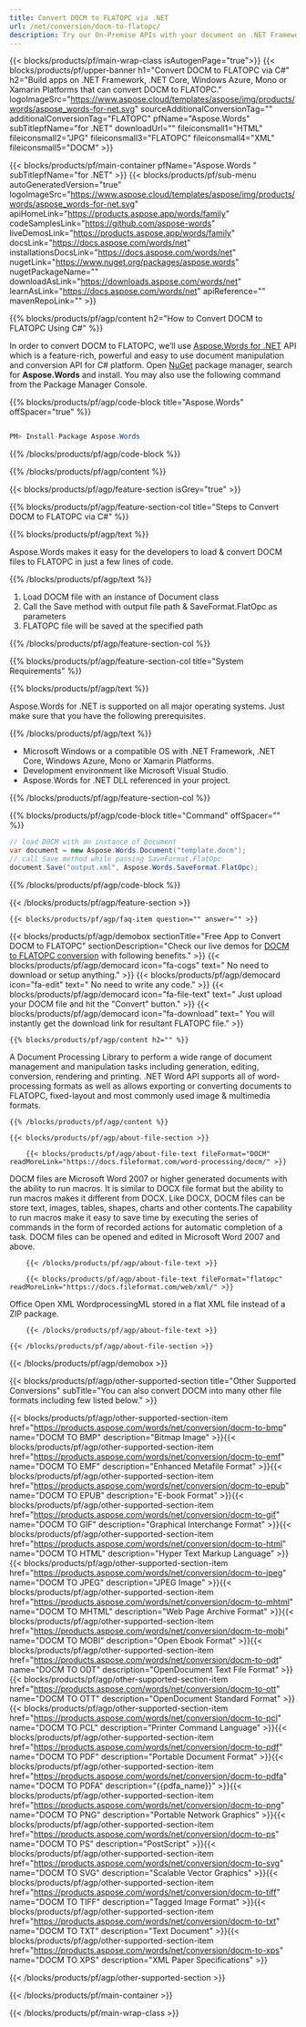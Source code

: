 ```yaml
---
title: Convert DOCM to FLATOPC via .NET 
url: /net/conversion/docm-to-flatopc/ 
description: Try our On-Premise APIs with your document on .NET Framework, .NET Core, Windows Azure, Mono or Xamarin Platforms.
---
```


{{< blocks/products/pf/main-wrap-class isAutogenPage="true">}}
{{< blocks/products/pf/upper-banner h1="Convert DOCM to FLATOPC via C#" h2="Build apps on .NET Framework, .NET Core, Windows Azure, Mono or Xamarin Platforms that can convert DOCM to FLATOPC." logoImageSrc="https://www.aspose.cloud/templates/aspose/img/products/words/aspose_words-for-net.svg" sourceAdditionalConversionTag="" additionalConversionTag="FLATOPC" pfName="Aspose.Words" subTitlepfName="for .NET" downloadUrl="" fileiconsmall1="HTML" fileiconsmall2="JPG" fileiconsmall3="FLATOPC" fileiconsmall4="XML" fileiconsmall5="DOCM" >}}

{{< blocks/products/pf/main-container pfName="Aspose.Words " subTitlepfName="for .NET" >}}
{{< blocks/products/pf/sub-menu autoGeneratedVersion="true" logoImageSrc="https://www.aspose.cloud/templates/aspose/img/products/words/aspose_words-for-net.svg" apiHomeLink="https://products.aspose.app/words/family" codeSamplesLink="https://github.com/aspose-words" liveDemosLink="https://products.aspose.app/words/family" docsLink="https://docs.aspose.com/words/net" installationsDocsLink="https://docs.aspose.com/words/net" nugetLink="https://www.nuget.org/packages/aspose.words" nugetPackageName="" downloadAsLink="https://downloads.aspose.com/words/net" learnAsLink="https://docs.aspose.com/words/net" apiReference="" mavenRepoLink="" >}}

{{% blocks/products/pf/agp/content h2="How to Convert DOCM to FLATOPC Using C#" %}}

 In order to convert DOCM to FLATOPC, we’ll use
 [Aspose.Words for .NET](https://products.aspose.com/words/net) 
 API which is a feature-rich, powerful and easy to use document manipulation and conversion API for C# platform. Open
 [NuGet](https://www.nuget.org/packages/aspose.words) 
 package manager, search for
 **Aspose.Words** 
 and install. You may also use the following command from the Package Manager Console.

{{% blocks/products/pf/agp/code-block title="Aspose.Words" offSpacer="true" %}}

```cs

PM> Install-Package Aspose.Words

```

{{% /blocks/products/pf/agp/code-block %}}

{{% /blocks/products/pf/agp/content %}}

{{< blocks/products/pf/agp/feature-section isGrey="true" >}}

{{% blocks/products/pf/agp/feature-section-col title="Steps to Convert DOCM to FLATOPC via C#" %}}

{{% blocks/products/pf/agp/text %}}

 Aspose.Words makes it easy for the developers to load & convert DOCM files to FLATOPC in just a few lines of code.

{{% /blocks/products/pf/agp/text %}}

1.  Load DOCM file with an instance of Document class
1.  Call the Save method with output file path & SaveFormat.FlatOpc as parameters
1.  FLATOPC file will be saved at the specified path

{{% /blocks/products/pf/agp/feature-section-col %}}

{{% blocks/products/pf/agp/feature-section-col title="System Requirements" %}}

{{% blocks/products/pf/agp/text %}}

 Aspose.Words for .NET is supported on all major operating systems. Just make sure that you have the following prerequisites.

{{% /blocks/products/pf/agp/text %}}

-  Microsoft Windows or a compatible OS with .NET Framework, .NET Core, Windows Azure, Mono or Xamarin Platforms.
-  Development environment like Microsoft Visual Studio.
-  Aspose.Words for .NET DLL referenced in your project.

{{% /blocks/products/pf/agp/feature-section-col %}}

{{% blocks/products/pf/agp/code-block title="Command" offSpacer="" %}}

```cs
// load DOCM with an instance of Document
var document = new Aspose.Words.Document("template.docm");
// call Save method while passing SaveFormat.FlatOpc
document.Save("output.xml", Aspose.Words.SaveFormat.FlatOpc); 

```

{{% /blocks/products/pf/agp/code-block %}}

{{< /blocks/products/pf/agp/feature-section >}}

    {{< blocks/products/pf/agp/faq-item question="" answer="" >}}
 

<!-- aboutfile Starts -->

{{< blocks/products/pf/agp/demobox sectionTitle="Free App to Convert DOCM to FLATOPC" sectionDescription="Check our live demos for [DOCM to FLATOPC conversion](https://products.aspose.app/words/conversion/docm-to-flatopc) with following benefits." >}}
        {{< blocks/products/pf/agp/democard icon="fa-cogs" text=" No need to download or setup anything." >}}
        {{< blocks/products/pf/agp/democard icon="fa-edit" text=" No need to write any code." >}}
        {{< blocks/products/pf/agp/democard icon="fa-file-text" text=" Just upload your DOCM file and hit the \"Convert\" button." >}}
        {{< blocks/products/pf/agp/democard icon="fa-download" text=" You will instantly get the download link for resultant FLATOPC file." >}}

    {{% blocks/products/pf/agp/content h2="" %}}

 A Document Processing Library to perform a wide range of document management and manipulation tasks including generation, editing, conversion, rendering and printing. .NET Word API supports all of word-processing formats as well as allows exporting or converting documents to FLATOPC, fixed-layout and most commonly used image & multimedia formats.

    {{% /blocks/products/pf/agp/content %}}

    {{< blocks/products/pf/agp/about-file-section >}}

        {{< blocks/products/pf/agp/about-file-text fileFormat="DOCM" readMoreLink="https://docs.fileformat.com/word-processing/docm/" >}}
DOCM files are Microsoft Word 2007 or higher generated documents with the ability to run macros. It is similar to DOCX file format but the ability to run macros makes it different from DOCX. Like DOCX, DOCM files can be store text, images, tables, shapes, charts and other contents.The capability to run macros make it easy to save time by executing the series of commands in the form of recorded actions for automatic completion of a task. DOCM files can be opened and edited in Microsoft Word 2007 and above.

        {{< /blocks/products/pf/agp/about-file-text >}}

        {{< blocks/products/pf/agp/about-file-text fileFormat="flatopc" readMoreLink="https://docs.fileformat.com/web/xml/" >}}
Office Open XML WordprocessingML stored in a flat XML file instead of a ZIP package.

        {{< /blocks/products/pf/agp/about-file-text >}}

    {{< /blocks/products/pf/agp/about-file-section >}}

{{< /blocks/products/pf/agp/demobox >}}

<!-- aboutfile Ends -->

{{< blocks/products/pf/agp/other-supported-section title="Other Supported Conversions" subTitle="You can also convert DOCM into many other file formats including few listed below." >}}

{{< blocks/products/pf/agp/other-supported-section-item href="https://products.aspose.com/words/net/conversion/docm-to-bmp" name="DOCM TO BMP" description="Bitmap Image" >}}{{< blocks/products/pf/agp/other-supported-section-item href="https://products.aspose.com/words/net/conversion/docm-to-emf" name="DOCM TO EMF" description="Enhanced Metafile Format" >}}{{< blocks/products/pf/agp/other-supported-section-item href="https://products.aspose.com/words/net/conversion/docm-to-epub" name="DOCM TO EPUB" description="E-book Format" >}}{{< blocks/products/pf/agp/other-supported-section-item href="https://products.aspose.com/words/net/conversion/docm-to-gif" name="DOCM TO GIF" description="Graphical Interchange Format" >}}{{< blocks/products/pf/agp/other-supported-section-item href="https://products.aspose.com/words/net/conversion/docm-to-html" name="DOCM TO HTML" description="Hyper Text Markup Language" >}}{{< blocks/products/pf/agp/other-supported-section-item href="https://products.aspose.com/words/net/conversion/docm-to-jpeg" name="DOCM TO JPEG" description="JPEG Image" >}}{{< blocks/products/pf/agp/other-supported-section-item href="https://products.aspose.com/words/net/conversion/docm-to-mhtml" name="DOCM TO MHTML" description="Web Page Archive Format" >}}{{< blocks/products/pf/agp/other-supported-section-item href="https://products.aspose.com/words/net/conversion/docm-to-mobi" name="DOCM TO MOBI" description="Open Ebook Format" >}}{{< blocks/products/pf/agp/other-supported-section-item href="https://products.aspose.com/words/net/conversion/docm-to-odt" name="DOCM TO ODT" description="OpenDocument Text File Format" >}}{{< blocks/products/pf/agp/other-supported-section-item href="https://products.aspose.com/words/net/conversion/docm-to-ott" name="DOCM TO OTT" description="OpenDocument Standard Format" >}}{{< blocks/products/pf/agp/other-supported-section-item href="https://products.aspose.com/words/net/conversion/docm-to-pcl" name="DOCM TO PCL" description="Printer Command Language" >}}{{< blocks/products/pf/agp/other-supported-section-item href="https://products.aspose.com/words/net/conversion/docm-to-pdf" name="DOCM TO PDF" description="Portable Document Format" >}}{{< blocks/products/pf/agp/other-supported-section-item href="https://products.aspose.com/words/net/conversion/docm-to-pdfa" name="DOCM TO PDFA" description="{{pdfa_name}}" >}}{{< blocks/products/pf/agp/other-supported-section-item href="https://products.aspose.com/words/net/conversion/docm-to-png" name="DOCM TO PNG" description="Portable Network Graphics" >}}{{< blocks/products/pf/agp/other-supported-section-item href="https://products.aspose.com/words/net/conversion/docm-to-ps" name="DOCM TO PS" description="PostScript" >}}{{< blocks/products/pf/agp/other-supported-section-item href="https://products.aspose.com/words/net/conversion/docm-to-svg" name="DOCM TO SVG" description="Scalable Vector Graphics" >}}{{< blocks/products/pf/agp/other-supported-section-item href="https://products.aspose.com/words/net/conversion/docm-to-tiff" name="DOCM TO TIFF" description="Tagged Image Format" >}}{{< blocks/products/pf/agp/other-supported-section-item href="https://products.aspose.com/words/net/conversion/docm-to-txt" name="DOCM TO TXT" description="Text Document" >}}{{< blocks/products/pf/agp/other-supported-section-item href="https://products.aspose.com/words/net/conversion/docm-to-xps" name="DOCM TO XPS" description="XML Paper Specifications" >}}


{{< /blocks/products/pf/agp/other-supported-section >}}

{{< /blocks/products/pf/main-container >}}
    
{{< /blocks/products/pf/main-wrap-class >}}